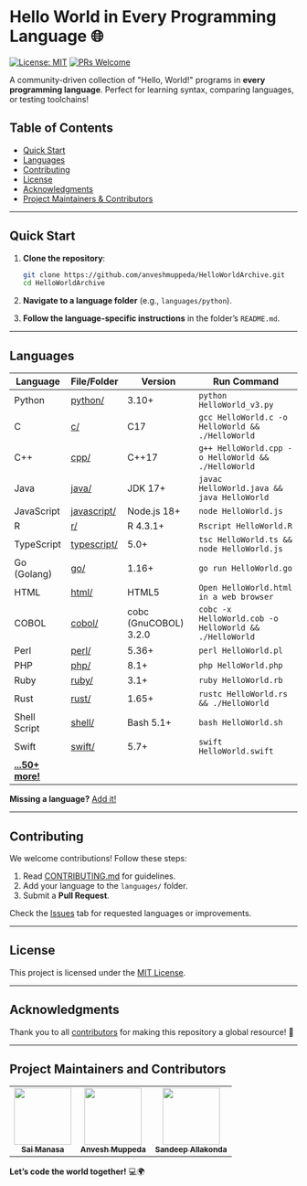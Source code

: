 
# Hello World in Every Programming Language 🌐

[![License: MIT](https://img.shields.io/badge/License-MIT-blue.svg)](LICENSE)
[![PRs Welcome](https://img.shields.io/badge/PRs-welcome-brightgreen.svg)](CONTRIBUTING.md)

A community-driven collection of "Hello, World!" programs in **every programming language**. Perfect for learning syntax, comparing languages, or testing toolchains!

## Table of Contents
- [Quick Start](#quick-start)
- [Languages](#languages)
- [Contributing](#contributing)
- [License](#license)
- [Acknowledgments](#acknowledgments)
- [Project Maintainers & Contributors](#project-maintainers-and-contributors)

---

## Quick Start

1. **Clone the repository**:
   ```bash
   git clone https://github.com/anveshmuppeda/HelloWorldArchive.git
   cd HelloWorldArchive
   ```

2. **Navigate to a language folder** (e.g., `languages/python`).

3. **Follow the language-specific instructions** in the folder’s `README.md`.

---

## Languages

| Language      | File/Folder                          | Version       | Run Command                                       |
|---------------|--------------------------------------|---------------|---------------------------------------------------|
| Python        | [python/](/languages/python)         | 3.10+         | `python HelloWorld_v3.py`                         |
| C             | [c/](/languages/c)                   | C17           | `gcc HelloWorld.c -o HelloWorld && ./HelloWorld`  |
| C++           | [cpp/](/languages/cpp)               | C++17         | `g++ HelloWorld.cpp -o HelloWorld && ./HelloWorld`|
| Java          | [java/](/languages/java)             | JDK 17+       | `javac HelloWorld.java && java HelloWorld`        |
| JavaScript    | [javascript/](/languages/javascript) | Node.js 18+   | `node HelloWorld.js`                              |
| R             | [r/](/languages/r)                   | R 4.3.1+      | `Rscript HelloWorld.R`                            |
| TypeScript    | [typescript/](/languages/typescript) | 5.0+          | `tsc HelloWorld.ts && node HelloWorld.js`         |
| Go (Golang)   | [go/](/languages/go)                 | 1.16+         | `go run HelloWorld.go`                            |
| HTML          | [html/](/languages/html)             | HTML5         | `Open HelloWorld.html in a web browser`           |
| COBOL         | [cobol/](/languages/cobol)           | cobc (GnuCOBOL) 3.2.0 | `cobc -x HelloWorld.cob -o HelloWorld && ./HelloWorld` |
| Perl          | [perl/](/languages/perl)             | 5.36+         | `perl HelloWorld.pl`                              |
| PHP           | [php/](/languages/php)               | 8.1+          | `php HelloWorld.php`                              |
| Ruby          | [ruby/](/languages/ruby)             | 3.1+          | `ruby HelloWorld.rb`                              |
| Rust          | [rust/](/languages/rust)             | 1.65+         | `rustc HelloWorld.rs && ./HelloWorld`             |
| Shell Script  | [shell/](/languages/shell)           | Bash 5.1+     | `bash HelloWorld.sh`                              |
| Swift         | [swift/](/languages/swift)           | 5.7+          | `swift HelloWorld.swift`                          |
| **[...50+ more!](languages/)** | | | |

**Missing a language?** [Add it!](#contributing)

---

## Contributing

We welcome contributions! Follow these steps:
1. Read [CONTRIBUTING.md](CONTRIBUTING.md) for guidelines.
2. Add your language to the `languages/` folder.
3. Submit a **Pull Request**.

Check the [Issues](https://github.com/anveshmuppeda/HelloWorldArchive/issues) tab for requested languages or improvements.

---

## License

This project is licensed under the [MIT License](LICENSE).

---

## Acknowledgments

Thank you to all [contributors](https://github.com/anveshmuppeda/HelloWorldArchive/graphs/contributors) for making this repository a global resource! 🎉

---

## Project Maintainers and Contributors  
<table>
  <tr>
    <td align="center"><a href="https://saimanasak.github.io/profile/"><img src="https://avatars.githubusercontent.com/u/115966808?v=4" width="100px;" alt=""/><br /><sub><b>Sai Manasa</b></sub></a></td>
    <td align="center"><a href="https://anveshmuppeda.github.io/profile/"><img src="https://avatars.githubusercontent.com/u/115966808?v=4" width="100px;" alt=""/><br /><sub><b>Anvesh Muppeda</b></sub></a></td>
    <td align="center"><a href="https://github.com/sandeepallakonda"><img src="https://avatars.githubusercontent.com/u/118200403?v=4" width="100px;" alt=""/><br /><sub><b>Sandeep Allakonda</b></sub></a></td> 
  </tr>
</table>  


**Let’s code the world together!** 💻🌍